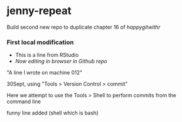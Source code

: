# jenny-repeat
Build second new repo to duplicate chapter 16 of *happygitwithr*

### First local modification

* This is a line from RStudio 
* _Now editing in browser in Github repo_




"A line I wrote on machine 012" 

30Sept, using "Tools > Version Control > commit"

Here we attempt to use the Tools > Shell to perform commits from the command line


funny line added (shell which is bash)